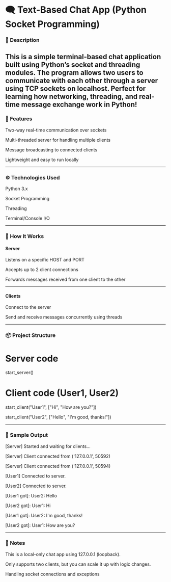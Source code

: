 # 🗨️ Text-Based Chat App (Python Socket Programming)
### 📌 Description 
This is a simple terminal-based chat application built using Python’s socket and threading modules. The program allows two users to communicate with each other through a server using TCP sockets on localhost.
Perfect for learning how networking, threading, and real-time message exchange work in Python!
---------------------------------------------------------------------------------------------------------------------------------------------------------------------------------------------------------------------
### 🧠 Features
Two-way real-time communication over sockets

Multi-threaded server for handling multiple clients

Message broadcasting to connected clients

Lightweight and easy to run locally

---------------------------------------------------------------------------------------------------------------------------------------------------------------------------------------------------------------------
### ⚙️ Technologies Used
Python 3.x

Socket Programming

Threading

Terminal/Console I/O

----------------------------------------------------------------------------------------------------------------------------------------------------------------------------------------------------------------------
### 🚀 How It Works
#### Server
Listens on a specific HOST and PORT

Accepts up to 2 client connections

Forwards messages received from one client to the other

---------------------------------------------------------------------------------------------------------------------------------------------------------------------------------------------------------------------
#### Clients
Connect to the server

Send and receive messages concurrently using threads

---------------------------------------------------------------------------------------------------------------------------------------------------------------------------------------------------------------------
### 📦 Project Structure
# Server code
start_server()

# Client code (User1, User2)

start_client("User1", ["Hi", "How are you?"])

start_client("User2", ["Hello", "I'm good, thanks!"])

---------------------------------------------------------------------------------------------------------------------------------------------------------------------------------------------------------------------
### 📝 Sample Output 

[Server] Started and waiting for clients...

[Server] Client connected from ('127.0.0.1', 50592)

[Server] Client connected from ('127.0.0.1', 50594)

[User1] Connected to server.

[User2] Connected to server.

[User1 got]: User2: Hello

[User2 got]: User1: Hi

[User1 got]: User2: I'm good, thanks!

[User2 got]: User1: How are you?

---------------------------------------------------------------------------------------------------------------------------------------------------------------------------------------------------------------------
### 📌 Notes
This is a local-only chat app using 127.0.0.1 (loopback).

Only supports two clients, but you can scale it up with logic changes.

Handling socket connections and exceptions

